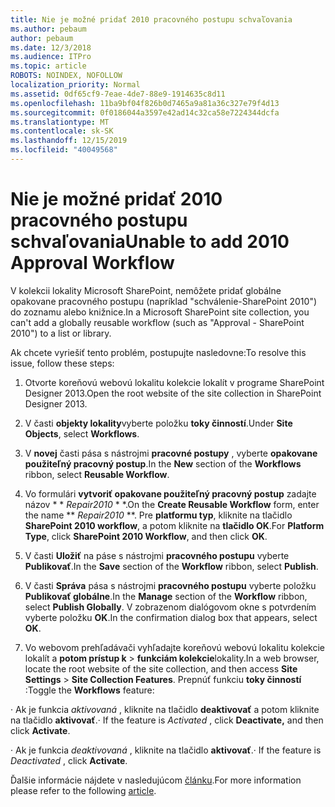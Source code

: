 ```yaml
---
title: Nie je možné pridať 2010 pracovného postupu schvaľovania
ms.author: pebaum
author: pebaum
ms.date: 12/3/2018
ms.audience: ITPro
ms.topic: article
ROBOTS: NOINDEX, NOFOLLOW
localization_priority: Normal
ms.assetid: 0df65cf9-7eae-4de7-88e9-1914635c8d11
ms.openlocfilehash: 11ba9bf04f826b0d7465a9a81a36c327e79f4d13
ms.sourcegitcommit: 0f0186044a3597e42ad14c32ca58e7224344dcfa
ms.translationtype: MT
ms.contentlocale: sk-SK
ms.lasthandoff: 12/15/2019
ms.locfileid: "40049568"
---
```

# <a name="unable-to-add-2010-approval-workflow"></a><span data-ttu-id="a6df4-102">Nie je možné pridať 2010 pracovného postupu schvaľovania</span><span class="sxs-lookup"><span data-stu-id="a6df4-102">Unable to add 2010 Approval Workflow</span></span>

<span data-ttu-id="a6df4-103">V kolekcii lokality Microsoft SharePoint, nemôžete pridať globálne opakovane pracovného postupu (napríklad "schválenie-SharePoint 2010") do zoznamu alebo knižnice.</span><span class="sxs-lookup"><span data-stu-id="a6df4-103">In a Microsoft SharePoint site collection, you can't add a globally reusable workflow (such as "Approval - SharePoint 2010") to a list or library.</span></span>
  
<span data-ttu-id="a6df4-104">Ak chcete vyriešiť tento problém, postupujte nasledovne:</span><span class="sxs-lookup"><span data-stu-id="a6df4-104">To resolve this issue, follow these steps:</span></span> 
  
1. <span data-ttu-id="a6df4-105">Otvorte koreňovú webovú lokalitu kolekcie lokalít v programe SharePoint Designer 2013.</span><span class="sxs-lookup"><span data-stu-id="a6df4-105">Open the root website of the site collection in SharePoint Designer 2013.</span></span>
  
2. <span data-ttu-id="a6df4-106">V časti **objekty lokality**vyberte položku **toky činností**.</span><span class="sxs-lookup"><span data-stu-id="a6df4-106">Under **Site Objects**, select **Workflows**.</span></span> 
  
3. <span data-ttu-id="a6df4-107">V **novej** časti pása s nástrojmi **pracovné postupy** , vyberte **opakovane použiteľný pracovný postup**.</span><span class="sxs-lookup"><span data-stu-id="a6df4-107">In the **New** section of the **Workflows** ribbon, select **Reusable Workflow**.</span></span> 
  
4. <span data-ttu-id="a6df4-108">Vo formulári **vytvoriť opakovane použiteľný pracovný postup** zadajte názov \* \* *Repair2010* \* \*.</span><span class="sxs-lookup"><span data-stu-id="a6df4-108">On the **Create Reusable Workflow** form, enter the name \*\* *Repair2010* \*\*.</span></span> <span data-ttu-id="a6df4-109">Pre **platformu typ**, kliknite na tlačidlo **SharePoint 2010 workflow**, a potom kliknite na **tlačidlo OK**.</span><span class="sxs-lookup"><span data-stu-id="a6df4-109">For **Platform Type**, click **SharePoint 2010 Workflow**, and then click **OK**.</span></span> 
  
1. <span data-ttu-id="a6df4-110">V časti **Uložiť** na páse s nástrojmi **pracovného postupu** vyberte **Publikovať**.</span><span class="sxs-lookup"><span data-stu-id="a6df4-110">In the **Save** section of the **Workflow** ribbon, select **Publish**.</span></span> 
  
2. <span data-ttu-id="a6df4-111">V časti **Správa** pása s nástrojmi **pracovného postupu** vyberte položku **Publikovať globálne**.</span><span class="sxs-lookup"><span data-stu-id="a6df4-111">In the **Manage** section of the **Workflow** ribbon, select **Publish Globally**.</span></span> <span data-ttu-id="a6df4-112">V zobrazenom dialógovom okne s potvrdením vyberte položku **OK**.</span><span class="sxs-lookup"><span data-stu-id="a6df4-112">In the confirmation dialog box that appears, select **OK**.</span></span> 
  
3. <span data-ttu-id="a6df4-113">Vo webovom prehľadávači vyhľadajte koreňovú webovú lokalitu kolekcie lokalít a **potom prístup k** \> **funkciám kolekcie**lokality.</span><span class="sxs-lookup"><span data-stu-id="a6df4-113">In a web browser, locate the root website of the site collection, and then access **Site Settings** \> **Site Collection Features**.</span></span> <span data-ttu-id="a6df4-114">Prepnúť funkciu **toky činností** :</span><span class="sxs-lookup"><span data-stu-id="a6df4-114">Toggle the **Workflows** feature:</span></span> 
  
<span data-ttu-id="a6df4-115">· Ak je funkcia *aktivovaná* , kliknite na tlačidlo **deaktivovať** a potom kliknite na tlačidlo **aktivovať**.</span><span class="sxs-lookup"><span data-stu-id="a6df4-115">· If the feature is  *Activated*  , click **Deactivate,** and then click **Activate**.</span></span> 
  
<span data-ttu-id="a6df4-116">· Ak je funkcia *deaktivovaná* , kliknite na tlačidlo **aktivovať**.</span><span class="sxs-lookup"><span data-stu-id="a6df4-116">· If the feature is  *Deactivated*  , click **Activate**.</span></span> 
  
<span data-ttu-id="a6df4-117">Ďalšie informácie nájdete v nasledujúcom [článku](https://go.microsoft.com/fwlink/?linkid=2047770&amp;clcid=0x409).</span><span class="sxs-lookup"><span data-stu-id="a6df4-117">For more information please refer to the following [article](https://go.microsoft.com/fwlink/?linkid=2047770&amp;clcid=0x409).</span></span>
  

